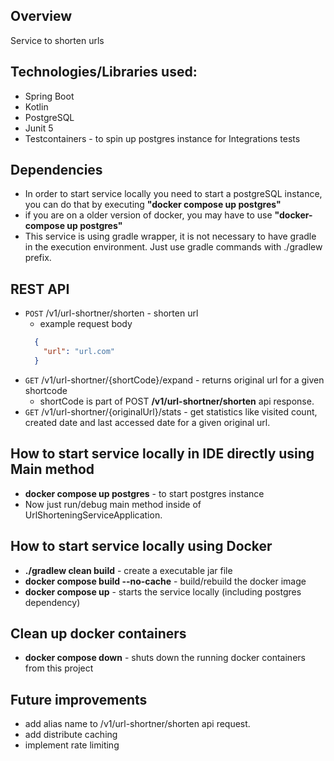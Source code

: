 ## Overview
Service to shorten urls

## Technologies/Libraries used:

<ul>
  <li>Spring Boot</li>
  <li>Kotlin</li>
  <li>PostgreSQL</li>
  <li>Junit 5</li>
  <li>Testcontainers - to spin up postgres instance for Integrations tests</li>
</ul>

## Dependencies
- In order to start service locally you need to start a postgreSQL instance, you can do that by executing **"docker compose up postgres"**
- if you are on a older version of docker, you may have to use **"docker-compose up postgres"**
- This service is using gradle wrapper, it is not necessary to have gradle in the execution environment. Just use gradle commands with ./gradlew prefix.

## REST API
* `POST` /v1/url-shortner/shorten - shorten url
    - example request body
  ```json
    {
      "url": "url.com"
    }
  ```
* `GET` /v1/url-shortner/{shortCode}/expand - returns original url for a given shortcode
    - shortCode is part of POST **/v1/url-shortner/shorten** api response.
* `GET` /v1/url-shortner/{originalUrl}/stats - get statistics like visited count, created date and last accessed date for a given original url.

## How to start service locally in IDE directly using Main method
<ul>
  <li><b>docker compose up postgres</b> - to start postgres instance</li>
  <li>Now just run/debug main method inside of UrlShorteningServiceApplication.</li>
 </ul>

## How to start service locally using Docker
<ul>
  <li><b>./gradlew clean build</b> - create a executable jar file</li>
  <li><b>docker compose build --no-cache</b> - build/rebuild the docker image</li>
  <li><b>docker compose up</b> - starts the service locally (including postgres dependency)</li>
 </ul>

## Clean up docker containers
<ul>
  <li><b>docker compose down</b> - shuts down the running docker containers from this project</li>
</ul>

## Future improvements
- add alias name to /v1/url-shortner/shorten api request.
- add distribute caching
- implement rate limiting 
